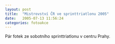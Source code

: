 ```yaml
---
layout: post
title:  "Mistrovství ČR ve sprinttriatlonu 2005"
date:   2005-07-13 11:56:24
categories: fotoakce
---
```


Pár fotek ze sobotního sprinttriatlonu v centru Prahy.
